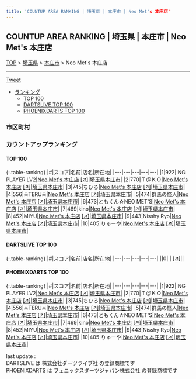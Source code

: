 ```yaml
---
title: 'COUNTUP AREA RANKING | 埼玉県 | 本庄市 | Neo Met's 本庄店'
---
```

## COUNTUP AREA RANKING | 埼玉県 | 本庄市 | Neo Met's 本庄店

[TOP](/darts/rank/) > [埼玉県](/darts/rank/埼玉県/) > [本庄市](/darts/rank/埼玉県/本庄市/) > Neo Met's 本庄店

___

<a href="https://twitter.com/share?ref_src=twsrc%5Etfw" data-text="COUNTUP AREA RANKING | 埼玉県本庄市Neo Met's 本庄店" class="twitter-share-button" data-hashtags="DARTSLIVE,PHOENIXDARTS,darts,ダーツ" data-show-count="false">Tweet</a>

* [ランキング](#カウントアップランキング)
    * [TOP 100](#top-100)
    * [DARTSLIVE TOP 100](#dartslive-top-100)
    * [PHOENIXDARTS TOP 100](#phoenixdarts-top-100)

### 市区町村

<ul>

</ul>

### カウントアップランキング

#### TOP 100



{:.table-ranking}
|#|スコア|名前|店名|所在地|
|---|---|---|---|---|
|1|922|<span class="rank-name-pd">ING PLAYER LV2</span>|<a href="/darts/rank/shops/84159.html">Neo Met's 本庄店</a> <a href="https://vs.phoenixdarts.com/jp/shop/shopDetailInfo/s_84159?s_seq=84159">[↗]</a>|<a href="/darts/rank/埼玉県/本庄市">埼玉県本庄市</a>|
|2|770|<span class="rank-name-pd">Ｔ＠ＫＯ</span>|<a href="/darts/rank/shops/84159.html">Neo Met's 本庄店</a> <a href="https://vs.phoenixdarts.com/jp/shop/shopDetailInfo/s_84159?s_seq=84159">[↗]</a>|<a href="/darts/rank/埼玉県/本庄市">埼玉県本庄市</a>|
|3|745|<span class="rank-name-pd">ちひろ</span>|<a href="/darts/rank/shops/84159.html">Neo Met's 本庄店</a> <a href="https://vs.phoenixdarts.com/jp/shop/shopDetailInfo/s_84159?s_seq=84159">[↗]</a>|<a href="/darts/rank/埼玉県/本庄市">埼玉県本庄市</a>|
|4|556|<span class="rank-name-pd">☠TERU☠</span>|<a href="/darts/rank/shops/84159.html">Neo Met's 本庄店</a> <a href="https://vs.phoenixdarts.com/jp/shop/shopDetailInfo/s_84159?s_seq=84159">[↗]</a>|<a href="/darts/rank/埼玉県/本庄市">埼玉県本庄市</a>|
|5|474|<span class="rank-name-pd">群馬の怪人</span>|<a href="/darts/rank/shops/84159.html">Neo Met's 本庄店</a> <a href="https://vs.phoenixdarts.com/jp/shop/shopDetailInfo/s_84159?s_seq=84159">[↗]</a>|<a href="/darts/rank/埼玉県/本庄市">埼玉県本庄市</a>|
|6|473|<span class="rank-name-pd">ともくん☆NEO MET&#x27;S</span>|<a href="/darts/rank/shops/84159.html">Neo Met's 本庄店</a> <a href="https://vs.phoenixdarts.com/jp/shop/shopDetailInfo/s_84159?s_seq=84159">[↗]</a>|<a href="/darts/rank/埼玉県/本庄市">埼玉県本庄市</a>|
|7|469|<span class="rank-name-pd">kino</span>|<a href="/darts/rank/shops/84159.html">Neo Met's 本庄店</a> <a href="https://vs.phoenixdarts.com/jp/shop/shopDetailInfo/s_84159?s_seq=84159">[↗]</a>|<a href="/darts/rank/埼玉県/本庄市">埼玉県本庄市</a>|
|8|452|<span class="rank-name-pd">MIYU</span>|<a href="/darts/rank/shops/84159.html">Neo Met's 本庄店</a> <a href="https://vs.phoenixdarts.com/jp/shop/shopDetailInfo/s_84159?s_seq=84159">[↗]</a>|<a href="/darts/rank/埼玉県/本庄市">埼玉県本庄市</a>|
|9|443|<span class="rank-name-pd">Nisshy Ryo</span>|<a href="/darts/rank/shops/84159.html">Neo Met's 本庄店</a> <a href="https://vs.phoenixdarts.com/jp/shop/shopDetailInfo/s_84159?s_seq=84159">[↗]</a>|<a href="/darts/rank/埼玉県/本庄市">埼玉県本庄市</a>|
|10|405|<span class="rank-name-pd">りゅーや</span>|<a href="/darts/rank/shops/84159.html">Neo Met's 本庄店</a> <a href="https://vs.phoenixdarts.com/jp/shop/shopDetailInfo/s_84159?s_seq=84159">[↗]</a>|<a href="/darts/rank/埼玉県/本庄市">埼玉県本庄市</a>|


#### DARTSLIVE TOP 100



{:.table-ranking}
|#|スコア|名前|店名|所在地|
|---|---|---|---|---|
||0|<span class="rank-name-dl"> </span>|<a href="/darts/rank/shops/.html"></a> <a href="">[↗]</a>|<a href="/darts/rank//"></a>|


#### PHOENIXDARTS TOP 100



{:.table-ranking}
|#|スコア|名前|店名|所在地|
|---|---|---|---|---|
|1|922|<span class="rank-name-pd">ING PLAYER LV2</span>|<a href="/darts/rank/shops/84159.html">Neo Met's 本庄店</a> <a href="https://vs.phoenixdarts.com/jp/shop/shopDetailInfo/s_84159?s_seq=84159">[↗]</a>|<a href="/darts/rank/埼玉県/本庄市">埼玉県本庄市</a>|
|2|770|<span class="rank-name-pd">Ｔ＠ＫＯ</span>|<a href="/darts/rank/shops/84159.html">Neo Met's 本庄店</a> <a href="https://vs.phoenixdarts.com/jp/shop/shopDetailInfo/s_84159?s_seq=84159">[↗]</a>|<a href="/darts/rank/埼玉県/本庄市">埼玉県本庄市</a>|
|3|745|<span class="rank-name-pd">ちひろ</span>|<a href="/darts/rank/shops/84159.html">Neo Met's 本庄店</a> <a href="https://vs.phoenixdarts.com/jp/shop/shopDetailInfo/s_84159?s_seq=84159">[↗]</a>|<a href="/darts/rank/埼玉県/本庄市">埼玉県本庄市</a>|
|4|556|<span class="rank-name-pd">☠TERU☠</span>|<a href="/darts/rank/shops/84159.html">Neo Met's 本庄店</a> <a href="https://vs.phoenixdarts.com/jp/shop/shopDetailInfo/s_84159?s_seq=84159">[↗]</a>|<a href="/darts/rank/埼玉県/本庄市">埼玉県本庄市</a>|
|5|474|<span class="rank-name-pd">群馬の怪人</span>|<a href="/darts/rank/shops/84159.html">Neo Met's 本庄店</a> <a href="https://vs.phoenixdarts.com/jp/shop/shopDetailInfo/s_84159?s_seq=84159">[↗]</a>|<a href="/darts/rank/埼玉県/本庄市">埼玉県本庄市</a>|
|6|473|<span class="rank-name-pd">ともくん☆NEO MET&#x27;S</span>|<a href="/darts/rank/shops/84159.html">Neo Met's 本庄店</a> <a href="https://vs.phoenixdarts.com/jp/shop/shopDetailInfo/s_84159?s_seq=84159">[↗]</a>|<a href="/darts/rank/埼玉県/本庄市">埼玉県本庄市</a>|
|7|469|<span class="rank-name-pd">kino</span>|<a href="/darts/rank/shops/84159.html">Neo Met's 本庄店</a> <a href="https://vs.phoenixdarts.com/jp/shop/shopDetailInfo/s_84159?s_seq=84159">[↗]</a>|<a href="/darts/rank/埼玉県/本庄市">埼玉県本庄市</a>|
|8|452|<span class="rank-name-pd">MIYU</span>|<a href="/darts/rank/shops/84159.html">Neo Met's 本庄店</a> <a href="https://vs.phoenixdarts.com/jp/shop/shopDetailInfo/s_84159?s_seq=84159">[↗]</a>|<a href="/darts/rank/埼玉県/本庄市">埼玉県本庄市</a>|
|9|443|<span class="rank-name-pd">Nisshy Ryo</span>|<a href="/darts/rank/shops/84159.html">Neo Met's 本庄店</a> <a href="https://vs.phoenixdarts.com/jp/shop/shopDetailInfo/s_84159?s_seq=84159">[↗]</a>|<a href="/darts/rank/埼玉県/本庄市">埼玉県本庄市</a>|
|10|405|<span class="rank-name-pd">りゅーや</span>|<a href="/darts/rank/shops/84159.html">Neo Met's 本庄店</a> <a href="https://vs.phoenixdarts.com/jp/shop/shopDetailInfo/s_84159?s_seq=84159">[↗]</a>|<a href="/darts/rank/埼玉県/本庄市">埼玉県本庄市</a>|


<div class="footer border-top border-gray-light mt-5 pt-3 text-right text-gray">
    last update : <span style="font-weight: italic" id="foot_last_modified"></span><br />
    DARTSLIVE は 株式会社ダーツライブ社 の登録商標です<br />
    PHOENIXDARTS は フェニックスダーツジャパン株式会社 の登録商標です<br />
</div>

<script src="https://cdnjs.cloudflare.com/ajax/libs/jquery.tablesorter/2.31.3/js/jquery.tablesorter.min.js" integrity="sha512-qzgd5cYSZcosqpzpn7zF2ZId8f/8CHmFKZ8j7mU4OUXTNRd5g+ZHBPsgKEwoqxCtdQvExE5LprwwPAgoicguNg==" crossorigin="anonymous" referrerpolicy="no-referrer"></script>
<link rel="stylesheet" href="https://cdnjs.cloudflare.com/ajax/libs/jquery.tablesorter/2.31.3/css/theme.default.min.css" integrity="sha512-wghhOJkjQX0Lh3NSWvNKeZ0ZpNn+SPVXX1Qyc9OCaogADktxrBiBdKGDoqVUOyhStvMBmJQ8ZdMHiR3wuEq8+w==" crossorigin="anonymous" referrerpolicy="no-referrer" />
<script>
$(function() {
    $(".table-ranking").tablesorter({sortList:[[0, 0]]});
    $("#foot_last_modified").text(formatDate(new Date(document.lastModified), 'yyyy-MM-dd HH:mm:ss'));
});
</script>

<script async src="https://platform.twitter.com/widgets.js" charset="utf-8"></script>